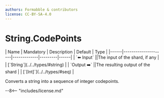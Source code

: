 ```yaml
---
authors: Formabble & contributors
license: CC-BY-SA-4.0
---
```



# String.CodePoints

<div class="sh-parameters" markdown="1">
| Name | Mandatory | Description | Default | Type |
|------|---------------------|-------------|---------|------|
| `⬅️ Input` ||The input of the shard, if any | | [`String`](../../types/#string) |
| `Output ➡️` ||The resulting output of the shard | | [`[Int]`](../../types/#seq) |

</div>

Converts a string into a sequence of integer codepoints.

--8<-- "includes/license.md"

